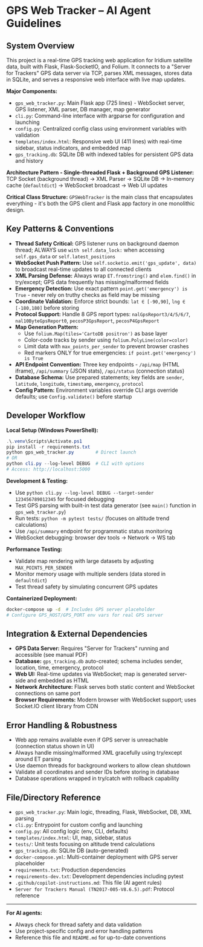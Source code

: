 
# GPS Web Tracker – AI Agent Guidelines

## System Overview

This project is a real-time GPS tracking web application for Iridium satellite data, built with Flask, Flask-SocketIO, and Folium. It connects to a "Server for Trackers" GPS data server via TCP, parses XML messages, stores data in SQLite, and serves a responsive web interface with live map updates.

**Major Components:**
- `gps_web_tracker.py`: Main Flask app (725 lines) - WebSocket server, GPS listener, XML parser, DB manager, map generator
- `cli.py`: Command-line interface with argparse for configuration and launching
- `config.py`: Centralized config class using environment variables with validation
- `templates/index.html`: Responsive web UI (411 lines) with real-time sidebar, status indicators, and embedded map
- `gps_tracking.db`: SQLite DB with indexed tables for persistent GPS data and history

**Architecture Pattern - Single-threaded Flask + Background GPS Listener:**
TCP Socket (background thread) → XML Parser → SQLite DB → In-memory cache (`defaultdict`) → WebSocket broadcast → Web UI updates

**Critical Class Structure:**
`GPSWebTracker` is the main class that encapsulates everything - it's both the GPS client and Flask app factory in one monolithic design.

## Key Patterns & Conventions

- **Thread Safety Critical:** GPS listener runs on background daemon thread; ALWAYS use `with self.data_lock:` when accessing `self.gps_data` or `self.latest_positions`
- **WebSocket Push Pattern:** Use `self.socketio.emit('gps_update', data)` to broadcast real-time updates to all connected clients
- **XML Parsing Defense:** Always wrap `ET.fromstring()` and `elem.find()` in try/except; GPS data frequently has missing/malformed fields
- **Emergency Detection:** Use exact pattern `point.get('emergency') is True` - never rely on truthy checks as field may be missing
- **Coordinate Validation:** Enforce strict bounds: `lat ∈ [-90,90]`, `lng ∈ [-180,180]` before storing
- **Protocol Support:** Handle 8 GPS report types: `nalGpsReport3/4/5/6/7`, `nal10ByteGpsReport0`, `pecosP3GpsReport`, `pecosP4GpsReport`
- **Map Generation Pattern:**
  - Use `folium.Map(tiles='CartoDB positron')` as base layer
  - Color-code tracks by sender using `folium.PolyLine(color=color)`
  - Limit data with `max_points_per_sender` to prevent browser crashes
  - Red markers ONLY for true emergencies: `if point.get('emergency') is True`
- **API Endpoint Convention:** Three key endpoints - `/api/map` (HTML iframe), `/api/summary` (JSON stats), `/api/status` (connection status)
- **Database Schema:** Use prepared statements; key fields are `sender`, `latitude`, `longitude`, `timestamp`, `emergency`, `protocol`
- **Config Pattern:** Environment variables override CLI args override defaults; use `Config.validate()` before startup

## Developer Workflow

**Local Setup (Windows PowerShell):**
```powershell
.\.venv\Scripts\Activate.ps1
pip install -r requirements.txt
python gps_web_tracker.py        # Direct launch
# OR
python cli.py --log-level DEBUG  # CLI with options
# Access: http://localhost:5000
```

**Development & Testing:**
- Use `python cli.py --log-level DEBUG --target-sender 123456789012345` for focused debugging
- Test GPS parsing with built-in test data generator (see `main()` function in `gps_web_tracker.py`)
- Run tests: `python -m pytest tests/` (focuses on altitude trend calculations)
- Use `/api/summary` endpoint for programmatic status monitoring
- WebSocket debugging: browser dev tools → Network → WS tab

**Performance Testing:**
- Validate map rendering with large datasets by adjusting `MAX_POINTS_PER_SENDER`
- Monitor memory usage with multiple senders (data stored in `defaultdict`)
- Test thread safety by simulating concurrent GPS updates

**Containerized Deployment:**
```bash
docker-compose up -d  # Includes GPS server placeholder
# Configure GPS_HOST/GPS_PORT env vars for real GPS server
```

## Integration & External Dependencies

- **GPS Data Server:** Requires "Server for Trackers" running and accessible (see manual PDF)
- **Database:** `gps_tracking.db` auto-created; schema includes sender, location, time, emergency, protocol
- **Web UI:** Real-time updates via WebSocket; map is generated server-side and embedded as HTML
- **Network Architecture:** Flask serves both static content and WebSocket connections on same port
- **Browser Requirements:** Modern browser with WebSocket support; uses Socket.IO client library from CDN

## Error Handling & Robustness

- Web app remains available even if GPS server is unreachable (connection status shown in UI)
- Always handle missing/malformed XML gracefully using try/except around ET parsing
- Use daemon threads for background workers to allow clean shutdown
- Validate all coordinates and sender IDs before storing in database
- Database operations wrapped in try/catch with rollback capability

## File/Directory Reference

- `gps_web_tracker.py`: Main logic, threading, Flask, WebSocket, DB, XML parsing
- `cli.py`: Entrypoint for custom config and launching
- `config.py`: All config logic (env, CLI, defaults)
- `templates/index.html`: UI, map, sidebar, status
- `tests/`: Unit tests focusing on altitude trend calculations
- `gps_tracking.db`: SQLite DB (auto-generated)
- `docker-compose.yml`: Multi-container deployment with GPS server placeholder
- `requirements.txt`: Production dependencies
- `requirements-dev.txt`: Development dependencies including pytest
- `.github/copilot-instructions.md`: This file (AI agent rules)
- `Server for Trackers Manual (TN2017-005-V8.6.5).pdf`: Protocol reference

---
**For AI agents:**
- Always check for thread safety and data validation
- Use project-specific config and error handling patterns
- Reference this file and `README.md` for up-to-date conventions
